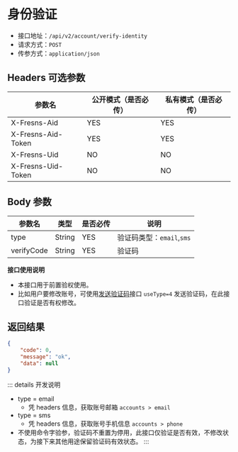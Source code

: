 # 身份验证

- 接口地址：`/api/v2/account/verify-identity`
- 请求方式：`POST`
- 传参方式：`application/json`

## Headers 可选参数

| 参数名 | 公开模式（是否必传） | 私有模式（是否必传） |
| --- | --- | --- |
| X-Fresns-Aid | YES | YES |
| X-Fresns-Aid-Token | YES | YES |
| X-Fresns-Uid | NO | NO |
| X-Fresns-Uid-Token | NO | NO |

## Body 参数

| 参数名 | 类型 | 是否必传 | 说明 |
| --- | --- | --- | --- |
| type | String | YES | 验证码类型：`email`,`sms` |
| verifyCode | String | YES | 验证码 |

**接口使用说明**

- 本接口用于前置验权使用。
- 比如用户要修改账号，可使用[发送验证码](../common/send-verify-code.md)接口 `useType=4` 发送验证码，在此接口验证是否有权修改。

## 返回结果

```json
{
    "code": 0,
    "message": "ok",
    "data": null
}
```

::: details 开发说明
- type = email
    - 凭 headers 信息，获取账号邮箱 `accounts > email`
- type = sms
    - 凭 headers 信息，获取账号手机信息 `accounts > phone`
- 不使用命令字验参，验证码不重置为停用，此接口仅验证是否有效，不修改状态，为接下来其他用途保留验证码有效状态。
:::